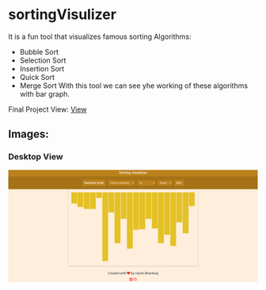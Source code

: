 # sortingVisulizer
It is a fun tool that visualizes famous sorting Algorithms:
* Bubble Sort
* Selection Sort
* Insertion Sort
* Quick Sort
* Merge Sort
With this tool we can see yhe working of these algorithms with bar graph.

Final Project View: [View](https://sorting-visulizer.vercel.app/)

## Images:

### Desktop View
!['desktop view'](/images/desktopView.png)
